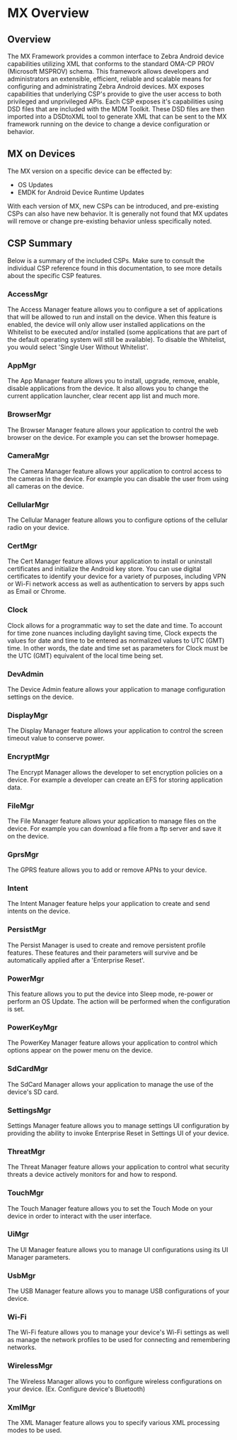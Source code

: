 # MX Overview

## Overview

The MX Framework provides a common interface to Zebra Android device capabilities utilizing XML that conforms to the standard OMA-CP PROV (Microsoft MSPROV) schema. This framework allows developers and administrators an extensible, efficient, reliable and scalable means for configuring and administrating Zebra Android devices. MX exposes capabilities that underlying CSP's provide to give the user access to both privileged and unprivileged APIs. Each CSP exposes it's capabilities using DSD files that are included with the MDM Toolkit. These DSD files are then imported into a DSDtoXML tool to generate XML that can be sent to the MX framework running on the device to change a device configuration or behavior.

## MX on Devices

The MX version on a specific device can be effected by:

* OS Updates
* EMDK for Android Device Runtime Updates

With each version of MX, new CSPs can be introduced, and pre-existing CSPs can also have new behavior. It is generally not found that MX updates will remove or change pre-existing behavior unless specifically noted.

## CSP Summary
Below is a summary of the included CSPs. Make sure to consult the individual CSP reference found in this documentation, to see more details about the specific CSP features.

### AccessMgr
The Access Manager feature allows you to configure a set of applications that will be allowed to run and install on the device. When this feature is enabled, the device will only allow user installed applications on the Whitelist to be executed and/or installed (some applications that are part of the default operating system will still be available). To disable the Whitelist, you would select 'Single User Without Whitelist'.  

### AppMgr
The App Manager feature allows you to install, upgrade, remove, enable, disable applications from the device. It also allows you to change the current application launcher, clear recent app list and much more.

### BrowserMgr
The Browser Manager feature allows your application to control the web browser on the device. For example you can set the browser homepage. 

### CameraMgr
The Camera Manager feature allows your application to control access to the cameras in the device. For example you can disable the user from using all cameras on the device. 

### CellularMgr
The Cellular Manager feature allows you to configure options of the  cellular radio on your device. 

### CertMgr
The Cert Manager feature allows your application to install or uninstall certificates and initialize the Android key store. You can use digital certificates to identify your device for a variety of purposes, including VPN or Wi-Fi network access as well as authentication to servers by apps such as Email or Chrome. 

### Clock
Clock allows for a programmatic way to set the date and time. To account for time zone nuances including daylight saving time, Clock expects the values for date and time to be entered as normalized values to UTC (GMT) time. In other words, the date and time set as parameters for Clock must be the UTC (GMT) equivalent of the local time being set. 

### DevAdmin
The Device Admin feature allows your application to manage configuration settings on the device.

### DisplayMgr
The Display Manager feature allows your application to control the screen timeout value to conserve power.

### EncryptMgr
The Encrypt Manager allows the developer to set encryption policies on a device. For example a developer can create an EFS for storing application data.  

### FileMgr
The File Manager feature allows your application to manage files on the device. For example you can download a file from a ftp server and save it on the device.

### GprsMgr
The GPRS feature allows you to add or remove APNs to your device. 

### Intent
The Intent Manager feature helps your application to create and send intents on the device.

### PersistMgr
The Persist Manager is used to create and remove persistent profile features. These features and their parameters will survive and be automatically applied after a 'Enterprise Reset'. 

### PowerMgr
This feature allows you to put the device into Sleep mode, re-power or perform an OS Update. The action will be performed when the configuration is set.

### PowerKeyMgr
The PowerKey Manager feature allows your application to control which options appear on the power menu on the device.

### SdCardMgr
The SdCard Manager allows your application to manage the use of the device's SD card.

### SettingsMgr
Settings Manager feature allows you to manage settings UI configuration by providing the ability to invoke Enterprise Reset in Settings UI of your device.

### ThreatMgr
The Threat Manager feature allows your application to control what security threats a device actively monitors for and how to respond.

### TouchMgr
The Touch Manager feature allows you to set the Touch Mode on your device in order to interact with the user interface.

### UiMgr
The UI Manager feature allows you to manage UI configurations using its UI Manager parameters. 

### UsbMgr
The USB Manager feature allows you to manage USB configurations of your device.

### Wi-Fi
The Wi-Fi feature allows you to manage your device's Wi-Fi settings as well as manage the network profiles to be used for connecting and remembering networks.

### WirelessMgr
The Wireless Manager allows you to configure wireless configurations on your device. (Ex. Configure device's Bluetooth)  

### XmlMgr
The XML Manager feature allows you to specify various XML processing modes to be used.  
